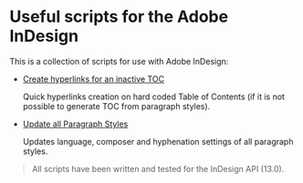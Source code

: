 # Useful scripts for the Adobe InDesign


This is a collection of scripts for use with Adobe InDesign:

* <a href="https://github.com/zeflik/Indesign-scripts/blob/master/CreatingHyperlinksForAnInactiveTOC.jsx">Create hyperlinks for an inactive TOC</a>
  
  Quick hyperlinks creation on hard coded Table of Contents (if it is not possible to generate TOC from paragraph styles).
  
* <a href="https://github.com/zeflik/Indesign-scripts/blob/master/UpdateAllParagraphStyles.jsx">Update all Paragraph Styles</a>
  
  Updates language, composer and hyphenation settings of all paragraph styles.
  
  
  
  
  
  

> All scripts have been written and tested for the InDesign API (13.0).
